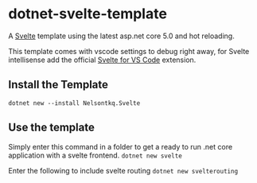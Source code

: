 # dotnet-svelte-template

A [Svelte](https://svelte.dev) template using the latest asp.net core 5.0 and hot reloading.

This template comes with vscode settings to debug right away, for Svelte intellisense add the official
[Svelte for VS Code](https://marketplace.visualstudio.com/items?itemName=svelte.svelte-vscode) extension.

## Install the Template

`dotnet new --install Nelsontkq.Svelte`

## Use the template

Simply enter this command in a folder to get a ready to run .net core application with a svelte frontend.
`dotnet new svelte`

Enter the following to include svelte routing
`dotnet new svelterouting`